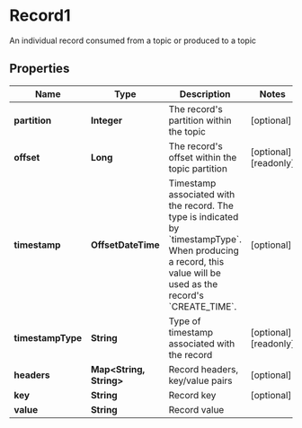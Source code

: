 

# Record1

An individual record consumed from a topic or produced to a topic

## Properties

Name | Type | Description | Notes
------------ | ------------- | ------------- | -------------
**partition** | **Integer** | The record&#39;s partition within the topic |  [optional]
**offset** | **Long** | The record&#39;s offset within the topic partition |  [optional] [readonly]
**timestamp** | **OffsetDateTime** | Timestamp associated with the record. The type is indicated by &#x60;timestampType&#x60;. When producing a record, this value will be used as the record&#39;s &#x60;CREATE_TIME&#x60;. |  [optional]
**timestampType** | **String** | Type of timestamp associated with the record |  [optional] [readonly]
**headers** | **Map&lt;String, String&gt;** | Record headers, key/value pairs |  [optional]
**key** | **String** | Record key |  [optional]
**value** | **String** | Record value | 



